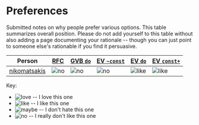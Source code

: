 # Preferences

Submitted notes on why people prefer various options. This table summarizes overall position. Please do not add yourself to this table without also adding a page documenting your rationale -- though you can just point to  someone else's rationable if you find it persuasive.


| Person           | [RFC][] | [GVB `do`][gvbdo] | [EV `~const`][evtc] | [EV `do`][evdo] | [EV `const+`][evcp] |
| ---------------- | ------- | ----------------- | ------------------- | --------------- | ------------------- |
| [nikomatsakis][] | ![no][] | ![no][]           | ![no][]             | ![like][]        | ![like][]            |

[nikomatsakis]: ./proposals/nikomatsakis.md


Key:

* ![love][] -- I love this one
* ![like][] -- I like this one
* ![maybe][] -- I don't hate this one
* ![no][] -- I really don't like this one

[RFC]: ./rfc-proposal.md

[gvbdo]: ./generic-via-bounds-do.md

[evtc]: ./everywhere-twiddle-const.md
[evdo]: ./everywhere-do.md
[evcp]: ./everywhere-const-plus.md

[love]: https://img.shields.io/badge/YES-darkgreen
[like]: https://img.shields.io/badge/yes-darkgreen
[maybe]: https://img.shields.io/badge/maybe-purple
[no]: https://img.shields.io/badge/no-darkred